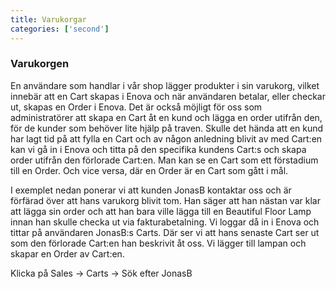```yaml
---
title: Varukorgar
categories: ['second']
---
```

### Varukorgen

En användare som handlar i vår shop lägger produkter i sin varukorg, vilket innebär att en Cart skapas i Enova och när användaren betalar, eller checkar ut, skapas en Order i Enova. Det är också möjligt för oss som administratörer att skapa en Cart åt en kund och lägga en order utifrån den, för de kunder som behöver lite hjälp på traven. Skulle det hända att en kund har lagt tid på att fylla en Cart och av någon anledning blivit av med Cart:en kan vi gå in i Enova och titta på den specifika kundens Cart:s och skapa order utifrån den förlorade Cart:en. Man kan se en Cart som ett förstadium till en Order. Och vice versa, där en Order är en Cart som gått i mål.   

I exemplet nedan ponerar vi att kunden JonasB kontaktar oss och är förfärad över att hans varukorg blivit tom. Han säger att han nästan var klar att lägga sin order och att han bara ville lägga till en Beautiful Floor Lamp innan han skulle checka ut via fakturabetalning. Vi loggar då in i Enova och tittar på användaren JonasB:s Carts. Där ser vi att hans senaste Cart ser ut som den förlorade Cart:en han beskrivit åt oss. Vi lägger till lampan och skapar en Order av Cart:en.  

Klicka på Sales -> Carts -> Sök efter JonasB  
